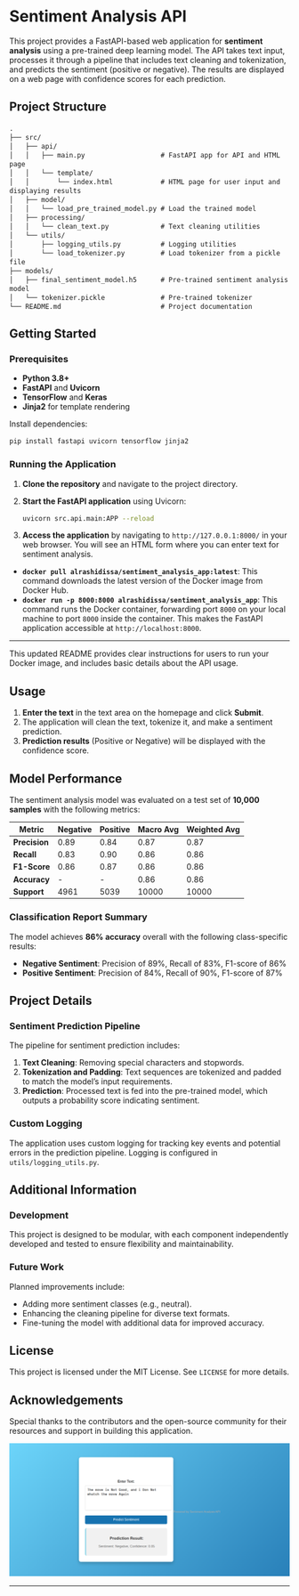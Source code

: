 # Sentiment Analysis API

This project provides a FastAPI-based web application for **sentiment analysis** using a pre-trained deep learning model. The API takes text input, processes it through a pipeline that includes text cleaning and tokenization, and predicts the sentiment (positive or negative). The results are displayed on a web page with confidence scores for each prediction.

## Project Structure

```
.
├── src/
│   ├── api/
│   │   ├── main.py                   # FastAPI app for API and HTML page
│   │   └── template/
│   │       └── index.html            # HTML page for user input and displaying results
│   ├── model/
│   │   └── load_pre_trained_model.py # Load the trained model
│   ├── processing/
│   │   └── clean_text.py             # Text cleaning utilities
│   └── utils/
│       ├── logging_utils.py          # Logging utilities
│       └── load_tokenizer.py         # Load tokenizer from a pickle file
├── models/
│   ├── final_sentiment_model.h5      # Pre-trained sentiment analysis model
│   └── tokenizer.pickle              # Pre-trained tokenizer
└── README.md                         # Project documentation
```

## Getting Started

### Prerequisites

- **Python 3.8+**
- **FastAPI** and **Uvicorn**
- **TensorFlow** and **Keras**
- **Jinja2** for template rendering

Install dependencies:

```bash
pip install fastapi uvicorn tensorflow jinja2
```

### Running the Application

1. **Clone the repository** and navigate to the project directory.

2. **Start the FastAPI application** using Uvicorn:

   ```bash
   uvicorn src.api.main:APP --reload
   ```
3. **Access the application** by navigating to `http://127.0.0.1:8000/` in your web browser. You will see an HTML form where you can enter text for sentiment analysis.


- **`docker pull alrashidissa/sentiment_analysis_app:latest`**: This command downloads the latest version of the Docker image from Docker Hub.
- **`docker run -p 8000:8000 alrashidissa/sentiment_analysis_app`**: This command runs the Docker container, forwarding port `8000` on your local machine to port `8000` inside the container. This makes the FastAPI application accessible at `http://localhost:8000`.

---

This updated README provides clear instructions for users to run your Docker image, and includes basic details about the API usage.

## Usage

1. **Enter the text** in the text area on the homepage and click **Submit**.
2. The application will clean the text, tokenize it, and make a sentiment prediction.
3. **Prediction results** (Positive or Negative) will be displayed with the confidence score.

## Model Performance

The sentiment analysis model was evaluated on a test set of **10,000 samples** with the following metrics:

| Metric            | Negative | Positive | Macro Avg | Weighted Avg |
|-------------------|----------|----------|-----------|--------------|
| **Precision**     | 0.89     | 0.84     | 0.87      | 0.87         |
| **Recall**        | 0.83     | 0.90     | 0.86      | 0.86         |
| **F1-Score**      | 0.86     | 0.87     | 0.86      | 0.86         |
| **Accuracy**      | -        | -        | 0.86      | 0.86         |
| **Support**       | 4961     | 5039     | 10000     | 10000        |

### Classification Report Summary

The model achieves **86% accuracy** overall with the following class-specific results:
- **Negative Sentiment**: Precision of 89%, Recall of 83%, F1-score of 86%
- **Positive Sentiment**: Precision of 84%, Recall of 90%, F1-score of 87%

## Project Details

### Sentiment Prediction Pipeline

The pipeline for sentiment prediction includes:
1. **Text Cleaning**: Removing special characters and stopwords.
2. **Tokenization and Padding**: Text sequences are tokenized and padded to match the model’s input requirements.
3. **Prediction**: Processed text is fed into the pre-trained model, which outputs a probability score indicating sentiment.

### Custom Logging

The application uses custom logging for tracking key events and potential errors in the prediction pipeline. Logging is configured in `utils/logging_utils.py`.

## Additional Information

### Development

This project is designed to be modular, with each component independently developed and tested to ensure flexibility and maintainability.

### Future Work

Planned improvements include:
- Adding more sentiment classes (e.g., neutral).
- Enhancing the cleaning pipeline for diverse text formats.
- Fine-tuning the model with additional data for improved accuracy.

## License

This project is licensed under the MIT License. See `LICENSE` for more details.

## Acknowledgements

Special thanks to the contributors and the open-source community for their resources and support in building this application.

![Sentiment Analysis App Screenshot](assets/image.png)

---